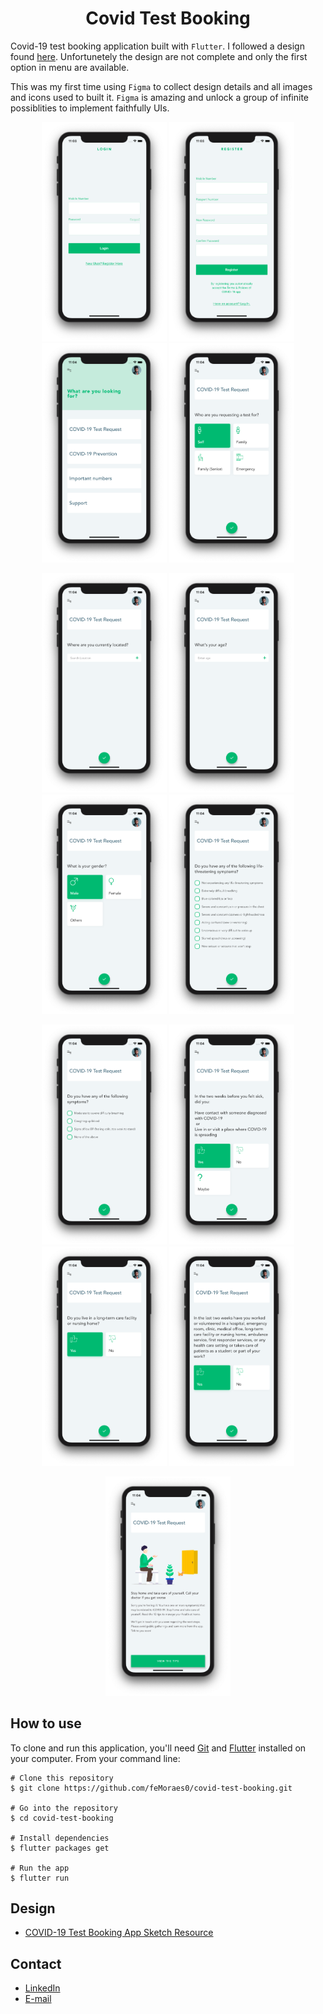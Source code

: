<h1 align="center">Covid Test Booking</h1>

Covid-19 test booking application built with `Flutter`. I followed a design found [here](https://www.sketchappsources.com/). Unfortunetely the design are not complete and only the first option in menu are available.

This was my first time using `Figma` to collect design details and all images and icons used to built it. `Figma` is amazing and unlock a group of infinite possiblities to implement faithfully UIs.

<p align="center">
  <img width="200" src="prints/print-001.png"/>
  <img width="200" src="prints/print-002.png"/>
  <img width="200" src="prints/print-003.png"/>
  <img width="200" src="prints/print-004.png"/>
</p>
<p align="center">
  <img width="200" src="prints/print-005.png"/>
  <img width="200" src="prints/print-006.png"/>
  <img width="200" src="prints/print-007.png"/>
  <img width="200" src="prints/print-008.png"/>
</p>
<p align="center">
  <img width="200" src="prints/print-009.png"/>
  <img width="200" src="prints/print-010.png"/>
  <img width="200" src="prints/print-011.png"/>
  <img width="200" src="prints/print-012.png"/>
</p>
<p align="center">
  <img width="200" src="prints/print-013.png"/>
</p>

## How to use

To clone and run this application, you'll need [Git](https://git-scm.com/downloads) and [Flutter](https://flutter.dev/docs/get-started/install) installed on your computer. From your command line:

```
# Clone this repository
$ git clone https://github.com/feMoraes0/covid-test-booking.git

# Go into the repository
$ cd covid-test-booking

# Install dependencies
$ flutter packages get

# Run the app
$ flutter run
```

## Design
 - [COVID-19 Test Booking App Sketch Resource](https://www.sketchappsources.com/free-source/4363-covid-19-test-booking-app-sketch-freebie-resource.html)

## Contact
  - <a target="_blank" href="https://www.linkedin.com/in/fernando-moraes-48a26916a/">LinkedIn</a>
  - <a target="_blank" href="mailto:fernandomoraes.lopes@gmail.com">E-mail</a>
